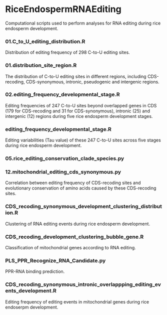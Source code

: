 # RiceEndospermRNAEditing
Computational scripts used to perform analyses for RNA editing during rice endosperm development.
###

### 01.C_to_U_editing_distribution.R
Distribution of editing frequency of 298 C-to-U editing sites.

### 01.distribution_site_region.R
The distribution of C-to-U editing sites in different regions, including CDS-recoding, CDS-synonymous, intronic, pseudogenic and intergenic regions.


###
### 02.editing_frequency_developmental_stage.R
Editing frequencies of 247 C-to-U sites beyond overlapped genes in CDS (179 for CDS-recoding and 31 for CDS-synonymous), intronic (25) and intergenic (12) regions during five rice endosperm development stages.
###

### editing_frequency_developmental_stage.R
Editing variabilities (Tau value) of these 247 C-to-U sites across five stages during rice endosperm development.

### 05.rice_editing_conservation_clade_species.py
### 12.mitochondrial_editing_cds_synonymous.py
Correlation between editing frequency of CDS-recoding sites and evolutionary conservation of amino acids caused by these CDS-recoding sites.

### CDS_recoding_synonymous_development_clustering_distribution.R
Clustering of RNA editing events during rice endosperm development.

### CDS_recoding_development_clustering_bubble_gene.R
Classification of mitochondrial genes according to RNA editing.

### PLS_PPR_Recognize_RNA_Candidate.py
PPR-RNA binding prediction.

### CDS_recoding_synonymous_intronic_overlappping_editing_events_development.R
Editing frequency of editing events in mitochondrial genes during rice endoserpm development.
